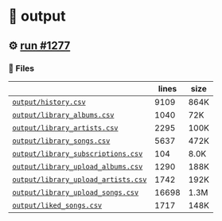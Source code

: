 # 📝  output 

## ⚙️ [run #1277](https://github.com/jwenerd/ytm-dl/actions/runs/9181720958)

### 📁 Files

|                                                                         |lines|size|
|-------------------------------------------------------------------------|-----|----|
|[`output/history.csv` ](output/history.csv)                              |9109 |864K|
|[`output/library_albums.csv` ](output/library_albums.csv)                |1040 |72K |
|[`output/library_artists.csv` ](output/library_artists.csv)              |2295 |100K|
|[`output/library_songs.csv` ](output/library_songs.csv)                  |5637 |472K|
|[`output/library_subscriptions.csv` ](output/library_subscriptions.csv)  |104  |8.0K|
|[`output/library_upload_albums.csv` ](output/library_upload_albums.csv)  |1290 |188K|
|[`output/library_upload_artists.csv` ](output/library_upload_artists.csv)|1742 |192K|
|[`output/library_upload_songs.csv` ](output/library_upload_songs.csv)    |16698|1.3M|
|[`output/liked_songs.csv` ](output/liked_songs.csv)                      |1717 |148K|